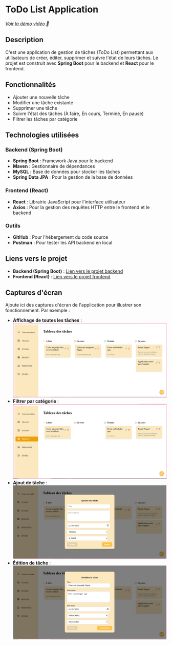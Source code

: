 # ToDo List Application

*[Voir la démo vidéo 🎥](https://drive.google.com/file/d/1tIkVZbxc51ty0dMMH3i_wF4lH9PBeVbG/view?usp=sharing)*

## Description

C'est une application de gestion de tâches (ToDo List) permettant aux utilisateurs de créer, éditer, supprimer et suivre l'état de leurs tâches. Le projet est construit avec **Spring Boot** pour le backend et **React** pour le frontend.

## Fonctionnalités

* Ajouter une nouvelle tâche
* Modifier une tâche existante
* Supprimer une tâche
* Suivre l'état des tâches (À faire, En cours, Terminé, En pause)
* Filtrer les tâches par catégorie

## Technologies utilisées

### Backend (Spring Boot)

* **Spring Boot** : Framework Java pour le backend
* **Maven** : Gestionnaire de dépendances
* **MySQL** : Base de données pour stocker les tâches
* **Spring Data JPA** : Pour la gestion de la base de données

### Frontend (React)

* **React** : Librairie JavaScript pour l'interface utilisateur
* **Axios** : Pour la gestion des requêtes HTTP entre le frontend et le backend

### Outils

* **GitHub** : Pour l'hébergement du code source
* **Postman** : Pour tester les API backend en local

## Liens vers le projet

- **Backend (Spring Boot)** : [Lien vers le projet backend](https://github.com/melissa-aliouche/todolist)
- **Frontend (React)** : [Lien vers le projet frontend](https://github.com/melissa-aliouche/todolist-client)

## Captures d'écran

Ajoute ici des captures d'écran de l'application pour illustrer son fonctionnement. Par exemple :

* **Affichage de toutes les tâches** :
  ![Affichage de toutes les tâches](https://github.com/melissa-aliouche/todolist/blob/main/toutesLesTaches.PNG)
* **Filtrer par catégorie** :
  ![Filtrer par catégorie](https://github.com/melissa-aliouche/todolist/blob/main/filtrer.PNG)
* **Ajout de tâche** :
  ![Ajout de tâche](https://github.com/melissa-aliouche/todolist/blob/main/ajouterUneTache.PNG)
* **Édition de tâche** :
  ![Édition de tâche](https://github.com/melissa-aliouche/todolist/blob/main/modifierUneTache.PNG) 


